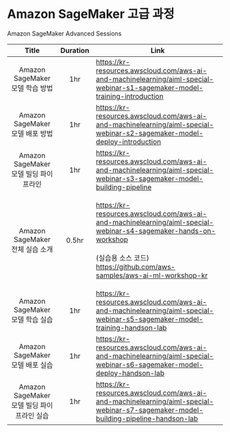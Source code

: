 # Amazon SageMaker 고급 과정

Amazon SageMaker Advanced Sessions

|              Title              | Duration | Link                                                                                                                                                                                                                                                                                                                                                                                                 |
| :-----------------------------: | :------: | ---------------------------------------------------------------------------------------------------------------------------------------------------------------------------------------------------------------------------------------------------------------------------------------------------------------------------------------------------------------------------------------------------- |
|    Amazon SageMaker 모델 학습 방법    |    1hr   | [https://kr-resources.awscloud.com/aws-ai-and-machinelearning/aiml-special-webinar-s1-sagemaker-model-training-introduction ](https://kr-resources.awscloud.com/aws-ai-and-machinelearning/aiml-special-webinar-s1-sagemaker-model-training-introduction)                                                                                                                                            |
|    Amazon SageMaker 모델 배포 방법    |    1hr   | [https://kr-resources.awscloud.com/aws-ai-and-machinelearning/aiml-special-webinar-s2-sagemaker-model-deploy-introduction ](https://kr-resources.awscloud.com/aws-ai-and-machinelearning/aiml-special-webinar-s2-sagemaker-model-deploy-introduction)                                                                                                                                                |
|   Amazon SageMaker 모델 빌딩 파이프라인  |    1hr   | [https://kr-resources.awscloud.com/aws-ai-and-machinelearning/aiml-special-webinar-s3-sagemaker-model-building-pipeline ](https://kr-resources.awscloud.com/aws-ai-and-machinelearning/aiml-special-webinar-s3-sagemaker-model-building-pipeline)                                                                                                                                                    |
|    Amazon SageMaker 전체 실습 소개    |   0.5hr  | <p><a href="https://kr-resources.awscloud.com/aws-ai-and-machinelearning/aiml-special-webinar-s4-sagemaker-hands-on-workshop">https://kr-resources.awscloud.com/aws-ai-and-machinelearning/aiml-special-webinar-s4-sagemaker-hands-on-workshop</a><br><br>(실습용 소스 코드)<br><a href="https://github.com/aws-samples/aws-ai-ml-workshop-kr">https://github.com/aws-samples/aws-ai-ml-workshop-kr</a></p> |
|    Amazon SageMaker 모델 학습 실습    |    1hr   | [https://kr-resources.awscloud.com/aws-ai-and-machinelearning/aiml-special-webinar-s5-sagemaker-model-training-handson-lab ](https://kr-resources.awscloud.com/aws-ai-and-machinelearning/aiml-special-webinar-s5-sagemaker-model-training-handson-lab)                                                                                                                                              |
|    Amazon SageMaker 모델 배포 실습    |    1hr   | [https://kr-resources.awscloud.com/aws-ai-and-machinelearning/aiml-special-webinar-s6-sagemaker-model-deploy-handson-lab ](https://kr-resources.awscloud.com/aws-ai-and-machinelearning/aiml-special-webinar-s6-sagemaker-model-deploy-handson-lab)                                                                                                                                                  |
| Amazon SageMaker 모델 빌딩 파이프라인 실습 |    1hr   | [https://kr-resources.awscloud.com/aws-ai-and-machinelearning/aiml-special-webinar-s7-sagemaker-model-building-pipeline-handson-lab ](https://kr-resources.awscloud.com/aws-ai-and-machinelearning/aiml-special-webinar-s7-sagemaker-model-building-pipeline-handson-lab)                                                                                                                            |

